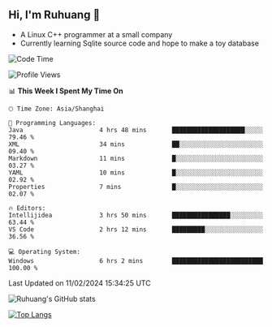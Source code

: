 ## Hi, I'm Ruhuang 👋

- A Linux C++ programmer at a small company
- Currently learning Sqlite source code and hope to make a toy database

<!--START_SECTION:waka-->
![Code Time](http://img.shields.io/badge/Code%20Time-79%20hrs%2037%20mins-blue)

![Profile Views](http://img.shields.io/badge/Profile%20Views-1-blue)

📊 **This Week I Spent My Time On** 

```text
🕑︎ Time Zone: Asia/Shanghai

💬 Programming Languages: 
Java                     4 hrs 48 mins       ████████████████████░░░░░   79.46 % 
XML                      34 mins             ██░░░░░░░░░░░░░░░░░░░░░░░   09.40 % 
Markdown                 11 mins             █░░░░░░░░░░░░░░░░░░░░░░░░   03.27 % 
YAML                     10 mins             █░░░░░░░░░░░░░░░░░░░░░░░░   02.92 % 
Properties               7 mins              █░░░░░░░░░░░░░░░░░░░░░░░░   02.07 % 

🔥 Editors: 
Intellijidea             3 hrs 50 mins       ████████████████░░░░░░░░░   63.44 % 
VS Code                  2 hrs 12 mins       █████████░░░░░░░░░░░░░░░░   36.56 % 

💻 Operating System: 
Windows                  6 hrs 2 mins        █████████████████████████   100.00 % 
```


 Last Updated on 11/02/2024 15:34:25 UTC
<!--END_SECTION:waka-->

![Ruhuang's GitHub stats](https://github-readme-stats.vercel.app/api?username=ruhuang2001&count_private=true&hide_title=true&show_icons=true&theme=vue)

[![Top Langs](https://github-readme-stats.vercel.app/api/top-langs/?username=ruhuang2001&layout=compact)](https://github.com/anuraghazra/github-readme-stats)
